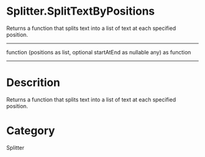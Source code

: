 ﻿# Splitter.SplitTextByPositions
Returns a function that splits text into a list of text at each specified position.
***
function (positions as list, optional startAtEnd as nullable any) as function
***
# Descrition 
Returns a function that splits text into a list of text at each specified position.
# Category 
Splitter
